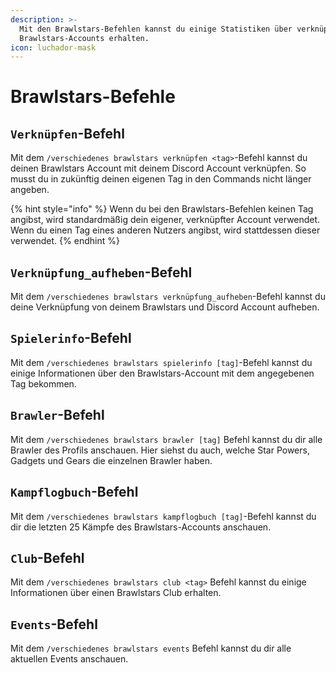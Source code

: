 ```yaml
---
description: >-
  Mit den Brawlstars-Befehlen kannst du einige Statistiken über verknüpfte
  Brawlstars-Accounts erhalten.
icon: luchador-mask
---
```


# Brawlstars-Befehle

## `Verknüpfen`-Befehl

Mit dem `/verschiedenes brawlstars verknüpfen <tag>`-Befehl kannst du deinen Brawlstars Account mit deinem Discord Account verknüpfen. So musst du in zukünftig deinen eigenen Tag in den Commands nicht länger angeben.

{% hint style="info" %}
Wenn du bei den Brawlstars-Befehlen keinen Tag angibst, wird standardmäßig dein eigener, verknüpfter Account verwendet. Wenn du einen Tag eines anderen Nutzers angibst, wird stattdessen dieser verwendet.
{% endhint %}

## `Verknüpfung_aufheben`-Befehl

Mit dem `/verschiedenes brawlstars verknüpfung_aufheben`-Befehl kannst du deine Verknüpfung von deinem Brawlstars und Discord Account aufheben.

## `Spielerinfo`-Befehl

Mit dem `/verschiedenes brawlstars spielerinfo [tag]`-Befehl kannst du einige Informationen über den Brawlstars-Account mit dem angegebenen Tag bekommen.

## `Brawler`-Befehl

Mit dem `/verschiedenes brawlstars brawler [tag]` Befehl kannst du dir alle Brawler des Profils anschauen. Hier siehst du auch, welche Star Powers, Gadgets und Gears die einzelnen Brawler haben.

## `Kampflogbuch`-Befehl

Mit dem `/verschiedenes brawlstars kampflogbuch [tag]`-Befehl kannst du dir die letzten 25 Kämpfe des Brawlstars-Accounts anschauen.

## `Club`-Befehl

Mit dem `/verschiedenes brawlstars club <tag>` Befehl kannst du einige Informationen über einen Brawlstars Club erhalten.

## `Events`-Befehl

Mit dem `/verschiedenes brawlstars events` Befehl kannst du dir alle aktuellen Events anschauen.
